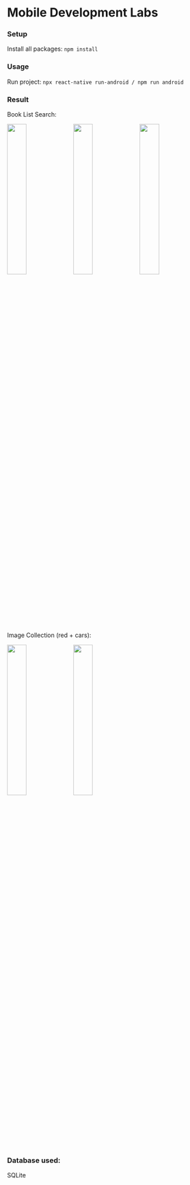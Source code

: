 # Mobile Development Labs

### Setup

Install all packages:
`npm install`

### Usage

Run project:
`npx react-native run-android / npm run android`

### Result

Book List Search:

<img src="https://i.imgur.com/7g7Mtc1.png" width="30%"> <img src="https://i.imgur.com/ohxUMJU.png" width="30%"> <img src="https://i.imgur.com/eAS6kx7.png" width="30%">

Image Collection (red + cars):

<img src="https://i.imgur.com/QJ03QH6.png" width="30%"> <img src="https://i.imgur.com/yNV22Bt.png" width="30%">

### Database used:
SQLite
